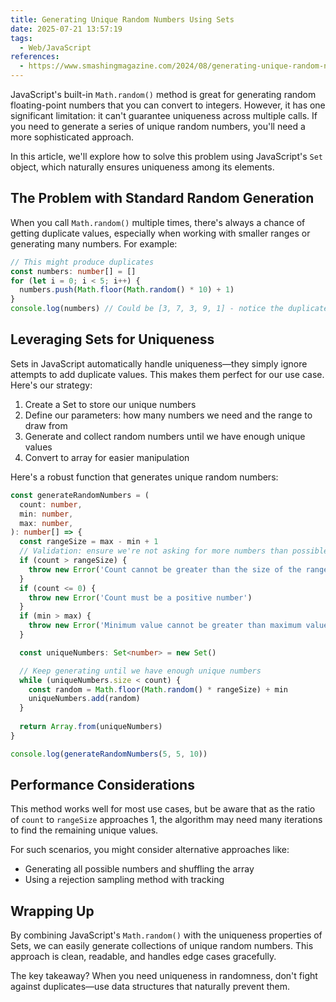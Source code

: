 ```yaml
---
title: Generating Unique Random Numbers Using Sets
date: 2025-07-21 13:57:19
tags:
  - Web/JavaScript
references:
  - https://www.smashingmagazine.com/2024/08/generating-unique-random-numbers-javascript-using-sets/
---
```

JavaScript's built-in `Math.random()` method is great for generating random floating-point numbers that you can convert to integers. However, it has one significant limitation: it can't guarantee uniqueness across multiple calls. If you need to generate a series of unique random numbers, you'll need a more sophisticated approach.

In this article, we'll explore how to solve this problem using JavaScript's `Set` object, which naturally ensures uniqueness among its elements.

## The Problem with Standard Random Generation

When you call `Math.random()` multiple times, there's always a chance of getting duplicate values, especially when working with smaller ranges or generating many numbers. For example:

```typescript
// This might produce duplicates
const numbers: number[] = []
for (let i = 0; i < 5; i++) {
  numbers.push(Math.floor(Math.random() * 10) + 1)
}
console.log(numbers) // Could be [3, 7, 3, 9, 1] - notice the duplicate 3
```

## Leveraging Sets for Uniqueness

Sets in JavaScript automatically handle uniqueness—they simply ignore attempts to add duplicate values. This makes them perfect for our use case. Here's our strategy:

1. Create a Set to store our unique numbers
2. Define our parameters: how many numbers we need and the range to draw from
3. Generate and collect random numbers until we have enough unique values
4. Convert to array for easier manipulation

Here's a robust function that generates unique random numbers:

```typescript
const generateRandomNumbers = (
  count: number,
  min: number,
  max: number,
): number[] => {
  const rangeSize = max - min + 1
  // Validation: ensure we're not asking for more numbers than possible
  if (count > rangeSize) {
    throw new Error('Count cannot be greater than the size of the range')
  }
  if (count <= 0) {
    throw new Error('Count must be a positive number')
  }
  if (min > max) {
    throw new Error('Minimum value cannot be greater than maximum value')
  }

  const uniqueNumbers: Set<number> = new Set()

  // Keep generating until we have enough unique numbers
  while (uniqueNumbers.size < count) {
    const random = Math.floor(Math.random() * rangeSize) + min
    uniqueNumbers.add(random)
  }
  
  return Array.from(uniqueNumbers)
}

console.log(generateRandomNumbers(5, 5, 10))
```

## Performance Considerations

This method works well for most use cases, but be aware that as the ratio of `count` to `rangeSize` approaches 1, the algorithm may need many iterations to find the remaining unique values.

For such scenarios, you might consider alternative approaches like:

- Generating all possible numbers and shuffling the array
- Using a rejection sampling method with tracking

## Wrapping Up

By combining JavaScript's `Math.random()` with the uniqueness properties of Sets, we can easily generate collections of unique random numbers. This approach is clean, readable, and handles edge cases gracefully.

The key takeaway? When you need uniqueness in randomness, don't fight against duplicates—use data structures that naturally prevent them.
